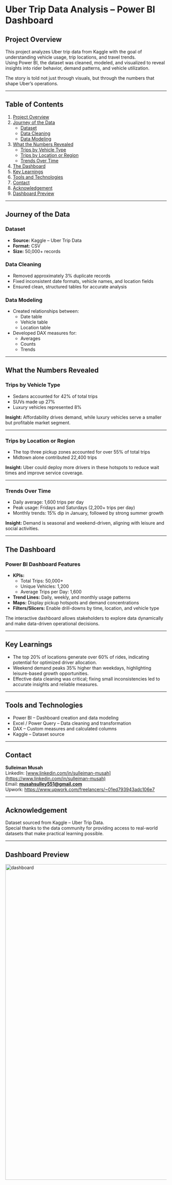 # Uber Trip Data Analysis – Power BI Dashboard

## Project Overview
This project analyzes Uber trip data from Kaggle with the goal of understanding vehicle usage, trip locations, and travel trends.  
Using Power BI, the dataset was cleaned, modeled, and visualized to reveal insights into rider behavior, demand patterns, and vehicle utilization.

The story is told not just through visuals, but through the numbers that shape Uber’s operations.

---

## Table of Contents

1. [Project Overview](#project-overview)  
2. [Journey of the Data](#journey-of-the-data)  
   - [Dataset](#dataset)  
   - [Data Cleaning](#data-cleaning)  
   - [Data Modeling](#data-modeling)  
3. [What the Numbers Revealed](#what-the-numbers-revealed)  
   - [Trips by Vehicle Type](#trips-by-vehicle-type)  
   - [Trips by Location or Region](#trips-by-location-or-region)  
   - [Trends Over Time](#trends-over-time)  
4. [The Dashboard](#the-dashboard)  
5. [Key Learnings](#key-learnings)  
6. [Tools and Technologies](#tools-and-technologies)  
7. [Contact](#contact)  
8. [Acknowledgement](#acknowledgement)  
9. [Dashboard Preview](#dashboard-preview)

---

## Journey of the Data

### Dataset
- **Source:** Kaggle – Uber Trip Data  
- **Format:** CSV  
- **Size:** 50,000+ records  

### Data Cleaning
- Removed approximately 3% duplicate records  
- Fixed inconsistent date formats, vehicle names, and location fields  
- Ensured clean, structured tables for accurate analysis  

### Data Modeling
- Created relationships between:
  - Date table  
  - Vehicle table  
  - Location table  
- Developed DAX measures for:
  - Averages  
  - Counts  
  - Trends  

---

## What the Numbers Revealed

### Trips by Vehicle Type
- Sedans accounted for 42% of total trips  
- SUVs made up 27%  
- Luxury vehicles represented 8%  

**Insight:** Affordability drives demand, while luxury vehicles serve a smaller but profitable market segment.

---

### Trips by Location or Region
- The top three pickup zones accounted for over 55% of total trips  
- Midtown alone contributed 22,400 trips  

**Insight:** Uber could deploy more drivers in these hotspots to reduce wait times and improve service coverage.

---

### Trends Over Time
- Daily average: 1,600 trips per day  
- Peak usage: Fridays and Saturdays (2,200+ trips per day)  
- Monthly trends: 15% dip in January, followed by strong summer growth  

**Insight:** Demand is seasonal and weekend-driven, aligning with leisure and social activities.

---

## The Dashboard

### Power BI Dashboard Features
- **KPIs:**  
  - Total Trips: 50,000+  
  - Unique Vehicles: 1,200  
  - Average Trips per Day: 1,600  
- **Trend Lines:** Daily, weekly, and monthly usage patterns  
- **Maps:** Display pickup hotspots and demand concentrations  
- **Filters/Slicers:** Enable drill-downs by time, location, and vehicle type  

The interactive dashboard allows stakeholders to explore data dynamically and make data-driven operational decisions.

---

## Key Learnings

- The top 20% of locations generate over 60% of rides, indicating potential for optimized driver allocation.  
- Weekend demand peaks 35% higher than weekdays, highlighting leisure-based growth opportunities.  
- Effective data cleaning was critical; fixing small inconsistencies led to accurate insights and reliable measures.

---

## Tools and Technologies
- Power BI – Dashboard creation and data modeling  
- Excel / Power Query – Data cleaning and transformation  
- DAX – Custom measures and calculated columns  
- Kaggle – Dataset source  

---

## Contact

**Sulleiman Musah**  
LinkedIn: [www.linkedin.com/in/sulleiman-musah](https://www.linkedin.com/in/sulleiman-musah)  
Email: **musahsulley551@gmail.com**  
Upwork: https://www.upwork.com/freelancers/~01ed793943adc106e7

---

## Acknowledgement
Dataset sourced from Kaggle – Uber Trip Data.  
Special thanks to the data community for providing access to real-world datasets that make practical learning possible.

---

## Dashboard Preview

<img width="1512" height="982" alt="dashboard" src="https://github.com/user-attachments/assets/83c9c1f0-7b90-45b0-ad82-f36ab812069b" />
